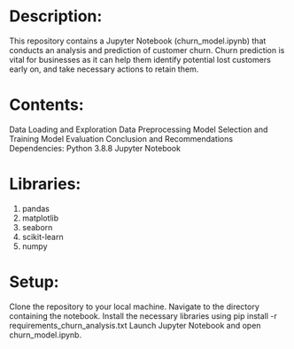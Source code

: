 # Description:
This repository contains a Jupyter Notebook (churn_model.ipynb) that conducts an analysis and prediction of customer churn. Churn prediction is vital for businesses as it can help them identify potential lost customers early on, and take necessary actions to retain them.

# Contents:
Data Loading and Exploration
Data Preprocessing
Model Selection and Training
Model Evaluation
Conclusion and Recommendations
Dependencies:
Python 3.8.8
Jupyter Notebook

# Libraries: 
1. pandas
2. matplotlib
3. seaborn
4. scikit-learn
5. numpy

# Setup:
Clone the repository to your local machine.
Navigate to the directory containing the notebook.
Install the necessary libraries using pip install -r requirements_churn_analysis.txt 
Launch Jupyter Notebook and open churn_model.ipynb.
